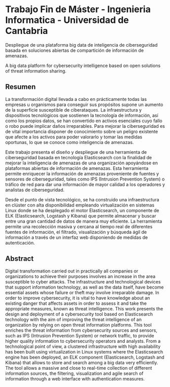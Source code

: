# Trabajo Fin de Máster - Ingenieria Informatica - Universidad de Cantabria
Despliegue de una plataforma big data de
inteligencia de ciberseguridad basada en
soluciones abiertas de compartición de
información de amenazas.

A big data platform for cybersecurity
intelligence based on open solutions of threat
information sharing.
## Resumen

La transformación digital llevada a cabo en prácticamente todas las empresas u organismos para
conseguir sus propósitos supone un aumento de la superficie susceptible de ciberataques. La infraestructura y dispositivos tecnológicos que sostienen la tecnología de información, así como los propios
datos, se han convertido en activos esenciales cuyo fallo o robo puede implicar daños irreparables. Para
mejorar la ciberseguridad es de vital importancia disponer de conocimiento sobre un peligro existente
que afecte a los activos para poder valorarlo y tomar las medidas oportunas, lo que se conoce como
inteligencia de amenazas.

Este trabajo presenta el diseño y despliegue de una herramienta de ciberseguridad basada en tecnología Elasticsearch con la finalidad de mejorar la inteligencia de amenazas de una organización
apoyándose en plataformas abiertas de información de amenazas. Esta herramienta permite enriquecer la información de amenazas proveniente de fuentes y sensores de ciberseguridad, tales como IPS
(Intrusion Prevention System) o tráfico de red para dar una información de mayor calidad a los operadores y analistas de ciberseguridad.

Desde el punto de vista tecnológico, se ha construido una infraestructura en clúster con alta disponibilidad empleando virtualización en sistemas Linux donde se ha desplegado el motor Elasticsearch,
un componente de ELK (Elasticsearch, Logstash y Kibana) que permite almacenar y buscar entre una
gran cantidad de datos de manera muy eficiente. La herramienta permite una recolección masiva y
cercana al tiempo real de diferentes fuentes de información, el filtrado, visualización y búsqueda ágil
de información a través de un interfaz web disponiendo de medidas de autenticación.

## Abstract

Digital transformation carried out in practically all companies or organizations to achieve their
purposes involves an increase in the area susceptible to cyber attacks. The infrastructure and technological devices that support information technology, as well as the data itself, have become essential
assets whose failure or theft may involve irreparable damage. In order to improve cybersecurity, it is
vital to have knowledge about an existing danger that affects assets in order to assess it and take the
appropriate measures, known as threat intelligence.
This work presents the design and deployment of a cybersecurity tool based on Elasticsearch
technology with the aim of improving the threat intelligence of an organization by relying on open
threat information platforms. This tool enriches the threat information from cybersecurity sources
and sensors, such as IPS (Intrusion Prevention System) or network traffic, to provide higher quality
information to cybersecurity operators and analysts.
From a technological point of view, a clustered infrastructure with high availability has been built
using virtualization in Linux systems where the Elasticsearch engine has been deployed, an ELK component (Elasticsearch, Logstash and Kibana) that allows to store and search among a big data very
efficiently. The tool allows a massive and close to real-time collection of different information sources,
the filtering, visualization and agile search of information through a web interface with authentication
measures.
